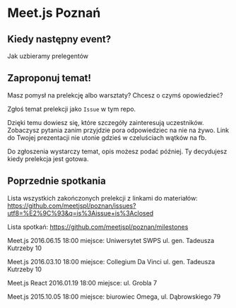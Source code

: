 # Meet.js Poznań

## Kiedy następny event?

Jak uzbieramy prelegentów


## Zaproponuj temat!

Masz pomysł na prelekcję albo warsztaty? Chcesz o czymś opowiedzieć? 

Zgłoś temat prelekcji jako `Issue` w tym repo.

Dzięki temu dowiesz się, które szczegóły zainteresują uczestników.
Zobaczysz pytania zanim przyjdzie pora odpowiedziec na nie na żywo.
Link do Twojej prezentacji nie utonie gdzieś w czeluściach wątków na fb.

Do zgłoszenia wystarczy temat, opis możesz podać później. Ty decydujesz kiedy prelekcja jest gotowa.

## Poprzednie spotkania

Lista wszystkich zakończonych prelekcji z linkami do materiałów:
https://github.com/meetjspl/poznan/issues?utf8=%E2%9C%93&q=is%3Aissue+is%3Aclosed

Lista spotkań:
https://github.com/meetjspl/poznan/milestones

Meet.js
2016.06.15 18:00
miejsce: Uniwersytet SWPS ul. gen. Tadeusza Kutrzeby 10

Meet.js
2016.03.10 18:00
miejsce: Collegium Da Vinci ul. gen. Tadeusza Kutrzeby 10

Meet.js React
2016.01.19 18:00
miejsce: ul. Grobla 7 

Meet.js
2015.10.05 18:00
miejsce: biurowiec Omega, ul. Dąbrowskiego 79

